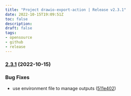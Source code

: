 ```yaml
---
title: "Project drawio-export-action | Release v2.3.1"
date: 2022-10-15T19:09:51Z
toc: false
description: 
draft: false
tags:
- opensource
- github
- release
---
```

### [2.3.1](https://github.com/rlespinasse/drawio-export-action/compare/v2.3.0...v2.3.1) (2022-10-15)


### Bug Fixes

* use environment file to manage outputs ([511e402](https://github.com/rlespinasse/drawio-export-action/commit/511e402568fb9e04f45e4a804bc4540314c64258))



